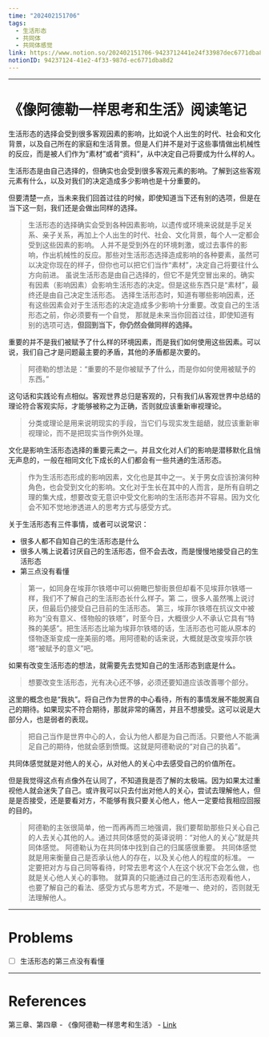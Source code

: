 ```yaml
---
time: "202402151706"
tags:
  - 生活形态
  - 共同体
  - 共同体感觉
link: https://www.notion.so/202402151706-9423712441e24f33987dec6771dba8d2
notionID: 94237124-41e2-4f33-987d-ec6771dba8d2
---
```


--- 
# 《像阿德勒一样思考和生活》阅读笔记

生活形态的选择会受到很多客观因素的影响，比如说个人出生的时代、社会和文化背景，以及自己所在的家庭和生活背景。但是人们并不是对于这些事情做出机械性的反应，而是被人们作为“素材”或者“资料”，从中决定自己将要成为什么样的人。

生活形态是由自己选择的，但确实也会受到很多客观元素的影响。了解到这些客观元素有什么，以及对我们的决定造成多少影响也是十分重要的。

但要清楚一点，当未来我们回首过往的时候，即使知道当下还有别的选项，但是在当下这一刻，我们还是会做出同样的选择。

> 生活形态的选择确实会受到各种因素影响，以遗传或环境来说就是手足关系、亲子关系，再加上个人出生的时代、社会、文化背景，每个人一定都会受到这些因素的影响。
> 人并不是受到外在的环境刺激，或过去事件的影响，作出机械性的反应。那些对生活形态选择造成影响的各种要素，虽然可以决定你现在的样子，但你也可以把它们当作“素材”，决定自己将要往什么方向前进。
> 虽说生活形态是由自己选择的，但它不是凭空冒出来的。确实有因素（影响因素）会影响生活形态的决定。但是这些东西只是“素材”，最终还是由自己决定生活形态。
> 选择生活形态时，知道有哪些影响因素，还有这些因素会对于生活形态的决定造成多少影响十分重要。改变自己的生活形态之前，你必须要有一个自觉，
> 那就是未来当你回首过往，即使知道有别的选项可选，**但回到当下，你仍然会做同样的选择。**

重要的并不是我们被赋予了什么样的环境因素，而是我们如何使用这些因素。可以说，我们自己才是问题最主要的矛盾，其他的矛盾都是次要的。

> 阿德勒的想法是：“重要的不是你被赋予了什么，而是你如何使用被赋予的东西。”

这句话和实践论有点相似。客观世界总归是客观的，只有我们从客观世界中总结的理论符合客观实际，才能够被称之为正确，否则就应该重新审视理论。

> 分类或理论是用来说明现实的手段，当它们与现实发生龃龉，就应该重新审视理论，而不是把现实当作例外处理。

文化是影响生活形态选择的重要元素之一。并且文化对人们的影响是潜移默化且悄无声息的，一般在相同文化下成长的人们都会有一些共通的生活形态。

> 作为生活形态形成的影响因素，文化也是其中之一。关于男女应该扮演何种角色，也会受到文化的影响。文化对于生长在其中的人而言，是所有自明之理的集大成，想要改变无意识中受文化影响的生活形态并不容易。因为文化会不知不觉地渗透进人的思考方式与感受方式。

关于生活形态有三件事情，或者可以说常识：

- 很多人都不自知自己的生活形态是什么
- 很多人嘴上说着讨厌自己的生活形态，但不会去改，而是慢慢地接受自己的生活形态
- 第三点没有看懂

> 第一，如同身在埃菲尔铁塔中可以俯瞰巴黎街景但却看不见埃菲尔铁塔一样，我们不了解自己的生活形态长什么样子。第
> 二，很多人虽然嘴上说讨厌，但最后仍接受自己目前的生活形态。
> 第三，埃菲尔铁塔在抗议文中被称为“没有意义、怪物般的铁塔”，时至今日，大概很少人不承认它具有“特殊的美感”。把生活形态比喻为埃菲尔铁塔的话，生活形态也可能从原本的怪物逐渐变成一座美丽的塔。用阿德勒的话来说，大概就是改变埃菲尔铁塔“被赋予的意义”吧。

如果有改变生活形态的想法，就需要先去觉知自己的生活形态到底是什么。

> 想要改变生活形态，光有决心还不够，必须还要知道应该改善哪个部分。

这里的概念也是“我执”。将自己作为世界的中心看待，所有的事情发展不能脱离自己的期待。如果现实不符合期待，那就非常的痛苦，并且不想接受。这可以说是大部分人，也是弱者的表现。

> 把自己当作是世界中心的人，会认为他人都是为自己而活。只要他人不能满足自己的期待，他就会感到愤慨。这就是阿德勒说的“对自己的执着”。

共同体感觉就是对他人的关心，从对他人的关心中去感受自己的价值所在。

但是我觉得这点有点像外在认同了，不知道我是否了解的太极端。因为如果太过重视他人就会迷失了自己。或许我可以只去付出对他人的关心，尝试去理解他人，但是是否接受，还是要看对方，不能够有我只要关心他人，他人一定要给我相应回报的目的。

> 阿德勒的主张很简单，他一而再再而三地强调，我们要帮助那些只关心自己的人去关心其他的人。通过共同体感觉的英译说明：“对他人的关心”就是共同体感觉。
> 阿德勒认为在共同体中找到自己的归属感很重要。
> 共同体感觉就是用来衡量自己是否承认他人的存在，以及关心他人的程度的标准。
> 一定要把对方与自己同等看待，时常去思考这个人在这个状况下会怎么做，也就是关心他人关心的事物。
> 就算真的只能通过自己的生活形态观看他人，也要了解自己的看法、感受方式与思考方式，不是唯一、绝对的，否则就无法理解他人。

---
# Problems

- [ ] 生活形态的第三点没有看懂

---
# References

第三章、第四章 - 《像阿德勒一样思考和生活》 - [Link](https://weread.qq.com/web/reader/830328f0813ab7907g010adbk8f132430178f14e45fce0f7?)